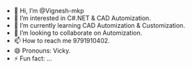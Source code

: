 - 👋 Hi, I’m @Vignesh-mkp
- 👀 I’m interested in C#.NET & CAD Automization.
- 🌱 I’m currently learning CAD Automization & Customization.
- 💞️ I’m looking to collaborate on Automization.
- 📫 How to reach me 9791910402.
- 😄 Pronouns: Vicky.
- ⚡ Fun fact: ...

<!---
Vignesh-mkp/Vignesh-mkp is a ✨ special ✨ repository because its `README.md` (this file) appears on your GitHub profile.
You can click the Preview link to take a look at your changes.
--->
